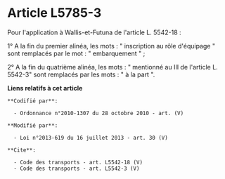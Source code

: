# Article L5785-3

Pour l'application à Wallis-et-Futuna de l'article L. 5542-18 : 

1° A la fin du premier alinéa, les mots : " inscription au rôle d'équipage " sont remplacés par le mot : " embarquement " ; 

2° A la fin du quatrième alinéa, les mots : " mentionné au III de l'article L. 5542-3" sont remplacés par les mots : " à la
part ".

**Liens relatifs à cet article**

	**Codifié par**:

	  - Ordonnance n°2010-1307 du 28 octobre 2010 - art. (V)

	**Modifié par**:

	  - Loi n°2013-619 du 16 juillet 2013 - art. 30 (V)

	**Cite**:

	  - Code des transports - art. L5542-18 (V)
	  - Code des transports - art. L5542-3 (V)
